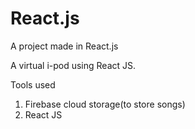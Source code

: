 # React.js
A project made in React.js

A virtual i-pod using React JS.

Tools used
1. Firebase cloud storage(to store songs)
2. React JS

